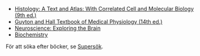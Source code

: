 - [Histology: A Text and Atlas: With Correlated Cell and Molecular Biology (9th ed.)](https://anatomicalsciences-lwwhealthlibrary-com.ezproxy.ub.gu.se/book.aspx?bookid=3290)
- [Guyton and Hall Textbook of Medical Physiology (14th ed.)](https://www-clinicalkey-com.ezproxy.ub.gu.se/student/content/toc/3-s2.0-C20170004883)
- [Neuroscience: Exploring the Brain](https://ebookcentral.proquest.com/lib/gu/reader.action?docID=6175387)
- [Biochemistry](https://bookshelf.vitalsource.com/reader/books/9781319514662)

För att söka efter böcker, se [Supersök](https://gu-se-primo.hosted.exlibrisgroup.com/primo-explore/search?vid=46GUB_VU1&lang=sv_SE).

